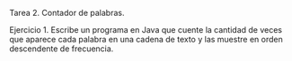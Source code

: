 Tarea 2. Contador de palabras.

Ejercicio 1.  Escribe un programa en Java que cuente la cantidad de veces que aparece cada palabra en una cadena de texto y las muestre en orden descendente de frecuencia.